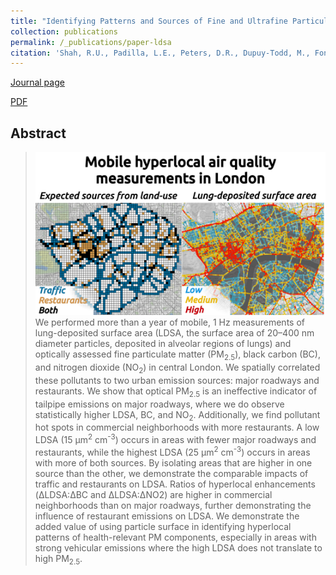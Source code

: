 ```yaml
---
title: "Identifying Patterns and Sources of Fine and Ultrafine Particulate Matter in London Using Mobile Measurements of Lung-Deposited Surface Area"
collection: publications
permalink: /_publications/paper-ldsa
citation: 'Shah, R.U., Padilla, L.E., Peters, D.R., Dupuy-Todd, M., Fonseca, E.R., Ma, G.Q., Popoola, O.A., Jones, R.L., Mills, J., Martin, N.A. and Alvarez, R.A., 2022. Identifying Patterns and Sources of Fine and Ultrafine Particulate Matter in London Using Mobile Measurements of Lung-Deposited Surface Area. Environmental Science & Technology.'
---
```

[Journal page](https://doi.org/10.1021/acs.est.2c08096)

[PDF](https://rishabhshah-92.github.io/files/paper-ldsa.pdf)

## Abstract
> ![image](files/toc-ldsa.png)
We performed more than a year of mobile, 1 Hz measurements of lung-deposited surface area (LDSA, the surface area of 20–400 nm diameter particles, deposited in alveolar regions of lungs) and optically assessed fine particulate matter (PM<sub>2.5</sub>), black carbon (BC), and nitrogen dioxide (NO<sub>2</sub>) in central London. We spatially correlated these pollutants to two urban emission sources: major roadways and restaurants. We show that optical PM<sub>2.5</sub> is an ineffective indicator of tailpipe emissions on major roadways, where we do observe statistically higher LDSA, BC, and NO<sub>2</sub>. Additionally, we find pollutant hot spots in commercial neighborhoods with more restaurants. A low LDSA (15 μm<sup>2</sup> cm<sup>-3</sup>) occurs in areas with fewer major roadways and restaurants, while the highest LDSA (25 μm<sup>2</sup> cm<sup>-3</sup>) occurs in areas with more of both sources. By isolating areas that are higher in one source than the other, we demonstrate the comparable impacts of traffic and restaurants on LDSA. Ratios of hyperlocal enhancements (ΔLDSA:ΔBC and ΔLDSA:ΔNO2) are higher in commercial neighborhoods than on major roadways, further demonstrating the influence of restaurant emissions on LDSA. We demonstrate the added value of using particle surface in identifying hyperlocal patterns of health-relevant PM components, especially in areas with strong vehicular emissions where the high LDSA does not translate to high PM<sub>2.5</sub>.